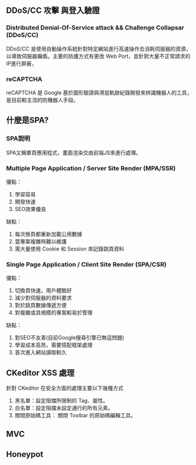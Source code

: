 ## DDoS/CC 攻擊 與登入驗證

### Distributed Denial-Of-Service attack && Challenge Collapsar (DDoS/CC)
DDoS/CC 是使用自動操作系統針對特定網站進行高速操作去消耗伺服器的資源，以導致伺服器癱瘓。主要的防護方式有更改 Web Port，並針對大量不正常請求的IP進行屏蔽，
### reCAPTCHA
reCAPTCHA 是 Google 基於圖形驗證與滑鼠軌跡紀錄開發來辨識機器人的工具，是目前較主流的防機器人手段。

## 什麼是SPA?
### SPA說明
SPA又稱單頁應用程式，畫面渲染交由前端JS來進行處理。

### Multiple Page Application / Server Site Render (MPA/SSR)
優點：<br>
1. 學習容易
2. 開發快速
3. SEO效果優良

缺點：<br>
1. 每次換頁都重新加載公用數據
2. 當專案複雜時難以維護
3. 需大量使用 Cookie 和 Session 來記錄跳頁資料

### Single Page Application / Client Site Render (SPA/CSR)
優點：<br>
1. 切換頁快速，用戶體驗好
2. 減少對伺服器的資料要求
3. 對於跳頁數據傳遞方便
4. 對複雜或具規模的專案較易於管理

缺點：<br>
1. 對SEO不友善(目前Google搜尋引擎已無這問題)
2. 學習成本高昂，需要搭配框架處理
3. 首次進入網站讀取較久

## CKeditor XSS 處理
針對 CKeditor 在安全方面的處理主要以下幾種方式
1. 黑名單：設定阻擋所限制的 Tag、屬性。
2. 白名單：設定阻擋未設定通行的所有元素。
3. 關閉原始碼工具： 關閉 Toolbar 的原始碼編輯工具。

## MVC

## Honeypot